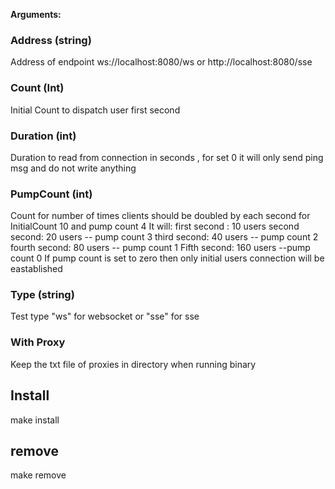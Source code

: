 **Arguments:**

### Address (string)
Address of endpoint ws://localhost:8080/ws or http://localhost:8080/sse
### Count (Int)
Initial Count to dispatch user first second
### Duration (int)
Duration to read from connection in seconds , for set 0 it will only send ping msg and do not write anything
### PumpCount (int)
Count for number of times clients should be doubled by each second for InitialCount 10 and pump count 4 It will:
first second : 10 users
second second: 20 users -- pump count 3
third second: 40 users  -- pump count 2
fourth second: 80 users -- pump count 1
Fifth second: 160 users --pump count 0
If pump count is set to zero then only initial users connection will be eastablished
### Type (string)
Test type "ws" for websocket or "sse" for sse


### With Proxy
Keep the txt file of proxies in directory when running binary




## Install
make install


## remove
make remove
